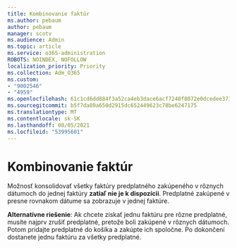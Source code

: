 ```yaml
---
title: Kombinovanie faktúr
ms.author: pebaum
author: pebaum
manager: scotv
ms.audience: Admin
ms.topic: article
ms.service: o365-administration
ROBOTS: NOINDEX, NOFOLLOW
localization_priority: Priority
ms.collection: Adm_O365
ms.custom:
- "9002546"
- "4959"
ms.openlocfilehash: 61c1cd6dd884f3a52ca4eb3dace6acf7240f8072e0dcedee373097129dbfce57
ms.sourcegitcommit: b5f7da89a650d2915dc652449623c78be6247175
ms.translationtype: MT
ms.contentlocale: sk-SK
ms.lasthandoff: 08/05/2021
ms.locfileid: "53995601"
---
```

# <a name="combine-invoices"></a>Kombinovanie faktúr

Možnosť konsolidovať všetky faktúry predplatného zakúpeného v rôznych dátumoch do jednej faktúry **zatiaľ nie je k dispozícii**. Predplatné zakúpené v presne rovnakom dátume sa zobrazuje v jednej faktúre.

**Alternatívne riešenie**: Ak chcete získať jednu faktúru pre rôzne predplatné, musíte najprv zrušiť predplatné, pretože boli zakúpené v rôznych dátumoch. Potom pridajte predplatné do košíka a zakúpte ich spoločne. Po dokončení dostanete jednu faktúru za všetky predplatné.
